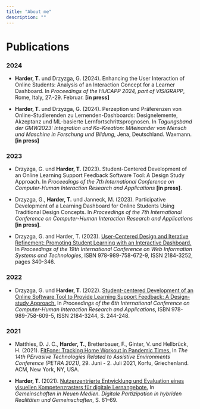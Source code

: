```yaml
---
title: "About me"
description: ""
---
```


# Publications


### 2024

- **Harder, T.** und Drzyzga, G. (2024). Enhancing the User Interaction of Online Students: Analysis of an Interaction Concept for a Learner Dashboard. In *Proceedings of the HUCAPP 2024, part of VISIGRAPP*, Rome, Italy, 27.-29. Februar. **[in press]**


- **Harder, T.** und Drzyzga, G. (2024). Perzeption und Präferenzen von Online-Studierenden zu Lernenden-Dashboards: Designelemente, Akzeptanz und ML-basierte Lernfortschrittsprognosen. In *Tagungsband der GMW2023: Integration und Ko-Kreation: Miteinander von Mensch und Maschine in Forschung und Bildung*, Jena, Deutschland. Waxmann. **[in press]**


### 2023

- Drzyzga, G. und **Harder, T.** (2023). Student-Centered Development of an Online Learning Support Feedback Software Tool: A Design Study Approach. In *Proceedings of the 7th International Conference on Computer-Human Interaction Research and Applications* **[in press]**.

- Drzyzga, G., **Harder, T.** und Janneck, M. (2023). Participative Development of a Learning Dashboard for Online Students Using Traditional Design Concepts. In *Proceedings of the 7th International Conference on Computer-Human Interaction Research and Applications* **[in press]**.

- Drzyzga, G. and Harder, T. (2023). [User-Centered Design and Iterative Refinement: Promoting Student Learning with an Interactive Dashboard.](https://www.scitepress.org/Link.aspx?doi=10.5220/0012191300003584) In *Proceedings of the 19th International Conference on Web Information Systems and Technologies*, ISBN 978-989-758-672-9, ISSN 2184-3252, pages 340-346.

### 2022
- Drzyzga, G. und **Harder, T.** (2022). [Student-centered Development of an Online Software Tool to Provide Learning Support Feedback: A Design-study Approach.](https://www.scitepress.org/Link.aspx?doi=10.5220/0011589100003323) In *Proceedings of the 6th International Conference on Computer-Human Interaction Research and Applications*, ISBN 978-989-758-609-5, ISSN 2184-3244, S. 244-248.

### 2021
- Matthies, D. J. C., **Harder, T.**, Bretterbauer, F., Ginter, V. und Hellbrück, H. (2021). [FitFone: Tracking Home Workout in Pandemic Times.](https://dl.acm.org/doi/10.1145/3453892.3461334) In *The 14th PErvasive Technologies Related to Assistive Environments Conference (PETRA 2021)*, 29. Juni - 2. Juli 2021, Korfu, Griechenland. ACM, New York, NY, USA.

- **Harder, T.** (2021). [Nutzerzentrierte Entwicklung und Evaluation eines visuellen Kompetenzrasters für digitale Lernangebote.](https://doi.org/10.25368/2022.27) In *Gemeinschaften in Neuen Medien. Digitale Partizipation in hybriden Realitäten und Gemeinschaften*, S. 61–69.


